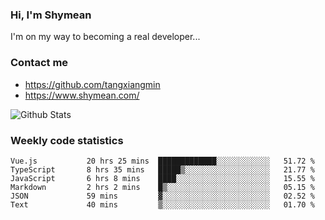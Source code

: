 ### Hi, I'm Shymean

I'm on my way to becoming a real developer...

### Contact me

- <https://github.com/tangxiangmin>
- <https://www.shymean.com/>

![Github Stats](https://github-readme-stats.vercel.app/api?username=tangxiangmin&show_icons=true&theme=dark)


###  Weekly code statistics

<!--START_SECTION:waka-->

```text
Vue.js           20 hrs 25 mins  █████████████░░░░░░░░░░░░   51.72 %
TypeScript       8 hrs 35 mins   █████▒░░░░░░░░░░░░░░░░░░░   21.77 %
JavaScript       6 hrs 8 mins    ████░░░░░░░░░░░░░░░░░░░░░   15.55 %
Markdown         2 hrs 2 mins    █▒░░░░░░░░░░░░░░░░░░░░░░░   05.15 %
JSON             59 mins         ▓░░░░░░░░░░░░░░░░░░░░░░░░   02.52 %
Text             40 mins         ▒░░░░░░░░░░░░░░░░░░░░░░░░   01.70 %
```

<!--END_SECTION:waka-->